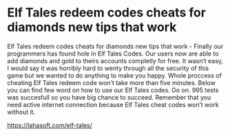 # Elf Tales redeem codes cheats for diamonds new tips that work

Elf Tales redeem codes cheats for diamonds new tips that work - Finally our programmers has found hole in Elf Tales Codes. Our users now are able to add diamonds and gold to theirs accounts completly for free. It wasn’t easy, I would say it was horribly hard to wenty through all the security of this game but we wanted to do anything to make you happy. Whole proccess of cheating Elf Tales redeem code won’t take more than five minutes.  Below you can find few word on how to use our Elf Tales codes. Go on. 995 tests was succesfull so you have big chance to succeed. Remember that you need active internet connection because Elf Tales cheat codes won’t work without it.

https://lahasoft.com/elf-tales/
